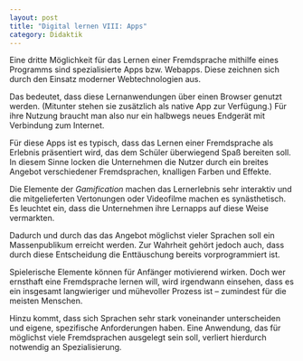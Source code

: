 ```yaml
---
layout: post
title: "Digital lernen VIII: Apps"
category: Didaktik
---
```

Eine dritte Möglichkeit für das Lernen einer Fremdsprache mithilfe eines Programms sind spezialisierte Apps bzw. Webapps.
Diese zeichnen sich durch den Einsatz moderner Webtechnologien aus.

Das bedeutet, dass diese Lernanwendungen über einen Browser genutzt werden. (Mitunter stehen sie zusätzlich als native App zur Verfügung.)
Für ihre Nutzung braucht man also nur ein halbwegs neues Endgerät mit Verbindung zum Internet.

Für diese Apps ist es typisch, dass das Lernen einer Fremdsprache als Erlebnis präsentiert wird, das dem Schüler überwiegend Spaß bereiten soll.
In diesem Sinne locken die Unternehmen die Nutzer durch ein breites Angebot verschiedener Fremdsprachen, knalligen Farben und Effekte.

Die Elemente der *Gamification* machen das Lernerlebnis sehr interaktiv und die mitgelieferten Vertonungen oder Videofilme machen es synästhetisch.
Es leuchtet ein, dass die Unternehmen ihre Lernapps auf diese Weise vermarkten.

Dadurch und durch das das Angebot möglichst vieler Sprachen soll ein Massenpublikum erreicht werden.
Zur Wahrheit gehört jedoch auch, dass durch diese Entscheidung die Enttäuschung bereits vorprogrammiert ist.

Spielerische Elemente können für Anfänger motivierend wirken.
Doch wer ernsthaft eine Fremdsprache lernen will, wird irgendwann einsehen, dass es ein insgesamt langwieriger und mühevoller Prozess ist – zumindest für die meisten Menschen.

Hinzu kommt, dass sich Sprachen sehr stark voneinander unterscheiden und eigene, spezifische Anforderungen haben.
Eine Anwendung, das für möglichst viele Fremdsprachen ausgelegt sein soll, verliert hierdurch notwendig an Spezialisierung.
